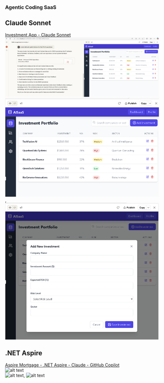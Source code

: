  ### Agentic Coding SaaS

   ## Claude Sonnet
 <a href="https://github.com/spusgh/SaaS_Apps/tree/main/AgenticCoding/Claude%20Sonnet">Investment App - Claude Sonnet</a><br/>
  ![alt text](https://github.com/spusgh/SaaS_Apps/blob/main/AgenticCoding/Claude%20Sonnet/Claude%203.7%20Sonnet.png?raw=true)
 <br/>
  ![alt text](https://github.com/spusgh/SaaS_Apps/blob/main/AgenticCoding/Claude%20Sonnet/Investment%20List.png?raw=true),  ![alt text](https://github.com/spusgh/SaaS_Apps/blob/main/AgenticCoding/Claude%20Sonnet/Add-New%20Investment.png?raw=true) 

   ## .NET Aspire
 <a href="https://github.com/spusgh/SaaS_Apps/tree/main/FinTech_.NETAspire">Aspire Mortgage - .NET Aspire - Claude - GitHub Copilot</a><br/>
 ![alt text](https://github.com/spusgh/SaaS_Apps/tree/main/FinTech_.NETAspire/Aspire%20Mortgage%20-%20.NET%20Aspire%20-%20Claude%20-%20GitHub%20Copilot.gif?raw=true)
 <br/>
  ![alt text](https://github.com/spusgh/SaaS_Apps/tree/main/FinTech_.NETAspire/Aspire%20Mortgage%20-%20.NET%20Aspire%20-%20Claude%20-%20GitHub%20Copilot.gif?raw=true),  ![alt text](https://github.com/spusgh/SaaS_Apps/tree/main/FinTech_.NETAspire/Aspire%20Mortgage%20-%20.NET%20Aspire%20-%20Claude%20-%20GitHub%20Copilot.gif?raw=true) 

